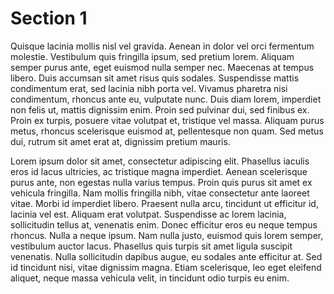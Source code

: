 # Section 1

Quisque lacinia mollis nisl vel gravida. Aenean in dolor vel orci fermentum molestie. Vestibulum quis fringilla ipsum, sed pretium lorem. Aliquam semper purus ante, eget euismod nulla semper nec. Maecenas at tempus libero. Duis accumsan sit amet risus quis sodales. Suspendisse mattis condimentum erat, sed lacinia nibh porta vel. Vivamus pharetra nisi condimentum, rhoncus ante eu, vulputate nunc. Duis diam lorem, imperdiet non felis ut, mattis dignissim enim. Proin sed pulvinar dui, sed finibus ex. Proin ex turpis, posuere vitae volutpat et, tristique vel massa. Aliquam purus metus, rhoncus scelerisque euismod at, pellentesque non quam. Sed metus dui, rutrum sit amet erat at, dignissim pretium mauris. 

Lorem ipsum dolor sit amet, consectetur adipiscing elit. Phasellus iaculis eros id lacus ultricies, ac tristique magna imperdiet. Aenean scelerisque purus ante, non egestas nulla varius tempus. Proin quis purus sit amet ex vehicula fringilla. Nam mollis fringilla nibh, vitae consectetur ante laoreet vitae. Morbi id imperdiet libero. Praesent nulla arcu, tincidunt ut efficitur id, lacinia vel est. Aliquam erat volutpat. Suspendisse ac lorem lacinia, sollicitudin tellus at, venenatis enim. Donec efficitur eros eu neque tempus rhoncus. Nulla a neque ipsum. Nam nulla justo, euismod quis lorem semper, vestibulum auctor lacus. Phasellus quis turpis sit amet ligula suscipit venenatis. Nulla sollicitudin dapibus augue, eu sodales ante efficitur at. Sed id tincidunt nisi, vitae dignissim magna. Etiam scelerisque, leo eget eleifend aliquet, neque massa vehicula velit, in tincidunt odio turpis eu enim.